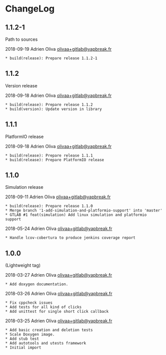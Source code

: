 # ChangeLog


## 1.1.2-1

Path to sources

2018-09-19	Adrien Oliva <olivaa+gitlab@yapbreak.fr>

	* build(release): Prepare release 1.1.2-1


## 1.1.2

Version release

2018-09-18	Adrien Oliva <olivaa+gitlab@yapbreak.fr>

	* build(release): Prepare release 1.1.2
	* build(version): Update version in library

## 1.1.1

PlatformIO release

2018-09-18	Adrien Oliva <olivaa+gitlab@yapbreak.fr>

	* build(release): Prepare release 1.1.1
	* build(release): Prepare PlatformIO release


## 1.1.0

Simulation release

2018-09-11	Adrien Oliva <olivaa+gitlab@yapbreak.fr>

	* build(release): Prepare release 1.1.0
	* Merge branch '1-add-simulation-and-platformio-support' into 'master'
	* GTLAB #1 feat(simulation) Add linux simulation and platformio support

2018-05-24	Adrien Oliva <olivaa+gitlab@yapbreak.fr>

	* Handle lcov-cobertura to produce jenkins coverage report


## 1.0.0

(Lightweight tag)

2018-03-27	Adrien Oliva <olivaa+gitlab@yapbreak.fr>

	* Add doxygen documentation.

2018-03-26	Adrien Oliva <olivaa+gitlab@yapbreak.fr>

	* Fix cppcheck issues
	* Add tests for all kind of clicks
	* Add unittest for single short click callback

2018-03-25	Adrien Oliva <olivaa+gitlab@yapbreak.fr>

	* Add basic creation and deletion tests
	* Scale Doxygen image.
	* Add stub test
	* Add autotools and utests framework
	* Initial import
